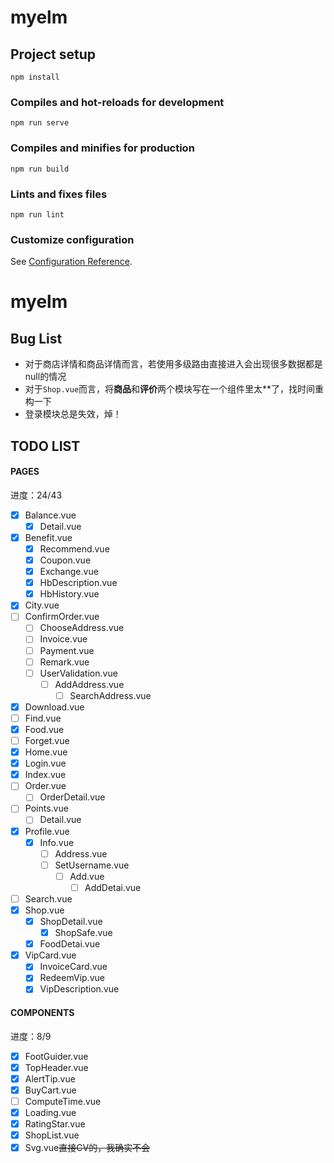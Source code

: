 # myelm

## Project setup
```
npm install
```

### Compiles and hot-reloads for development
```
npm run serve
```

### Compiles and minifies for production
```
npm run build
```

### Lints and fixes files
```
npm run lint
```

### Customize configuration
See [Configuration Reference](https://cli.vuejs.org/config/).
# myelm
## Bug List
- 对于商店详情和商品详情而言，若使用多级路由直接进入会出现很多数据都是null的情况
- 对于`Shop.vue`而言，将**商品**和**评价**两个模块写在一个组件里太**了，找时间重构一下
- 登录模块总是失效，焯！

## TODO LIST

#### PAGES
进度：24/43
- [x] Balance.vue
    - [x] Detail.vue
- [x] Benefit.vue
    - [x] Recommend.vue
    - [x] Coupon.vue
    - [x] Exchange.vue
    - [x] HbDescription.vue
    - [x] HbHistory.vue
- [x] City.vue
- [ ] ConfirmOrder.vue
    - [ ] ChooseAddress.vue
    - [ ] Invoice.vue
    - [ ] Payment.vue
    - [ ] Remark.vue
    - [ ] UserValidation.vue
        - [ ] AddAddress.vue
            - [ ] SearchAddress.vue
- [x] Download.vue
- [ ] Find.vue
- [x] Food.vue
- [ ] Forget.vue
- [x] Home.vue
- [x] Login.vue
- [x] Index.vue
- [ ] Order.vue
    - [ ] OrderDetail.vue
- [ ] Points.vue
    - [ ] Detail.vue
- [x] Profile.vue
    - [x] Info.vue
        - [ ] Address.vue
        - [ ] SetUsername.vue
            - [ ] Add.vue
                - [ ] AddDetai.vue
- [ ] Search.vue
- [x] Shop.vue
    - [x] ShopDetail.vue
        - [x] ShopSafe.vue
    - [x] FoodDetai.vue
- [x] VipCard.vue
    - [x] InvoiceCard.vue
    - [x] RedeemVip.vue
    - [x] VipDescription.vue

#### COMPONENTS
进度：8/9
- [x] FootGuider.vue
- [x] TopHeader.vue
- [x] AlertTip.vue
- [x] BuyCart.vue
- [ ] ComputeTime.vue
- [x] Loading.vue
- [x] RatingStar.vue
- [x] ShopList.vue
- [x] Svg.vue~~直接CV的，我确实不会~~